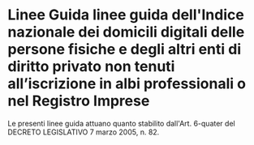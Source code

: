 # Linee Guida linee guida dell'Indice nazionale dei domicili digitali delle persone fisiche e degli altri enti di diritto privato non tenuti all’iscrizione in albi professionali o nel Registro Imprese


Le presenti linee guida attuano quanto stabilito dall'Art. 6-quater del DECRETO LEGISLATIVO 7 marzo 2005, n. 82.


